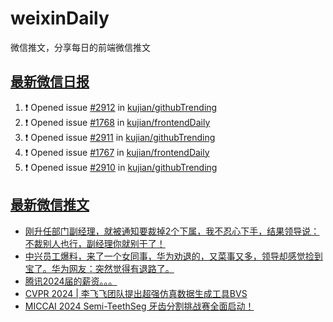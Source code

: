 # weixinDaily
微信推文，分享每日的前端微信推文

## [最新微信日报](https://github.com/kujian/weixinDaily/issues)

<!--START_SECTION:activity-->
1. ❗ Opened issue [#2912](https://github.com/kujian/githubTrending/issues/2912) in [kujian/githubTrending](https://github.com/kujian/githubTrending)
2. ❗ Opened issue [#1768](https://github.com/kujian/frontendDaily/issues/1768) in [kujian/frontendDaily](https://github.com/kujian/frontendDaily)
3. ❗ Opened issue [#2911](https://github.com/kujian/githubTrending/issues/2911) in [kujian/githubTrending](https://github.com/kujian/githubTrending)
4. ❗ Opened issue [#1767](https://github.com/kujian/frontendDaily/issues/1767) in [kujian/frontendDaily](https://github.com/kujian/frontendDaily)
5. ❗ Opened issue [#2910](https://github.com/kujian/githubTrending/issues/2910) in [kujian/githubTrending](https://github.com/kujian/githubTrending)
<!--END_SECTION:activity-->


## [最新微信推文](https://weixin.qdkfweb.cn/)

<!-- BLOG-POST-LIST:START -->
- [刚升任部门副经理，就被通知要裁掉2个下属，我不忍心下手，结果领导说：不裁别人也行，副经理你就别干了！](https://weixin.qdkfweb.cn/52066.html)
- [中兴员工爆料，来了一个女同事，华为劝退的，又菜事又多，领导却感觉捡到宝了。华为网友：突然觉得有退路了。](https://weixin.qdkfweb.cn/52069.html)
- [腾讯2024届的薪资。。。](https://weixin.qdkfweb.cn/52091.html)
- [CVPR 2024 | 李飞飞团队提出超强仿真数据生成工具BVS](https://weixin.qdkfweb.cn/52092.html)
- [MICCAI 2024 Semi-TeethSeg 牙齿分割挑战赛全面启动！](https://weixin.qdkfweb.cn/52093.html)
<!-- BLOG-POST-LIST:END -->